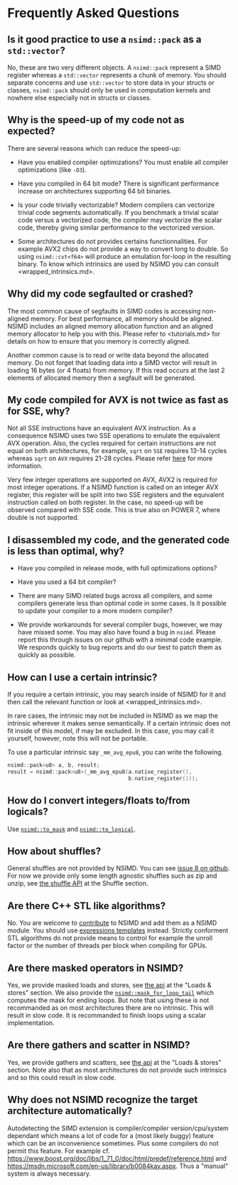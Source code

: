 <!--

Copyright (c) 2020 Agenium Scale

Permission is hereby granted, free of charge, to any person obtaining a copy
of this software and associated documentation files (the "Software"), to deal
in the Software without restriction, including without limitation the rights
to use, copy, modify, merge, publish, distribute, sublicense, and/or sell
copies of the Software, and to permit persons to whom the Software is
furnished to do so, subject to the following conditions:

The above copyright notice and this permission notice shall be included in all
copies or substantial portions of the Software.

THE SOFTWARE IS PROVIDED "AS IS", WITHOUT WARRANTY OF ANY KIND, EXPRESS OR
IMPLIED, INCLUDING BUT NOT LIMITED TO THE WARRANTIES OF MERCHANTABILITY,
FITNESS FOR A PARTICULAR PURPOSE AND NONINFRINGEMENT. IN NO EVENT SHALL THE
AUTHORS OR COPYRIGHT HOLDERS BE LIABLE FOR ANY CLAIM, DAMAGES OR OTHER
LIABILITY, WHETHER IN AN ACTION OF CONTRACT, TORT OR OTHERWISE, ARISING FROM,
OUT OF OR IN CONNECTION WITH THE SOFTWARE OR THE USE OR OTHER DEALINGS IN THE
SOFTWARE.

-->

# Frequently Asked Questions

## Is it good practice to use a `nsimd::pack` as a `std::vector`?

No, these are two very different objects. A `nsimd::pack` represent a SIMD
register whereas a `std::vector` represents a chunk of memory. You should
separate concerns and use `std::vector` to store data in your structs or
classes, `nsimd::pack` should only be used in computation kernels and nowhere
else especially not in structs or classes.

## Why is the speed-up of my code not as expected?

There are several reasons which can reduce the speed-up:

- Have you enabled compiler optimizations? You must enable all compiler
  optimizations (like `-O3`).

- Have you compiled in 64 bit mode? There is significant performance increase
  on architectures supporting 64 bit binaries.

- Is your code trivially vectorizable? Modern compilers can vectorize trivial
  code segments automatically. If you benchmark a trivial scalar code versus a
  vectorized code, the compiler may vectorize the scalar code, thereby giving
  similar performance to the vectorized version.

- Some architectures do not provides certains functionnalities. For example
  AVX2 chips do not provide a way to convert long to double. So using
  `nsimd::cvt<f64>` will produce an emulation for-loop in the resulting
  binary. To know which intrinsics are used by NSIMD you can consult
  <wrapped_intrinsics.md>.

## Why did my code segfaulted or crashed?

The most common cause of segfaults in SIMD codes is accessing non-aligned
memory. For best performance, all memory should be aligned. NSIMD includes an
aligned memory allocation function and an aligned memory allocator to help you
with this. Please refer to <tutorials.md> for details on how to
ensure that you memory is correctly aligned.

Another common cause is to read or write data beyond the allocated memory.
Do not forget that loading data into a SIMD vector will result in loading
16 bytes (or 4 floats) from memory. If this read occurs at the last 2 elements
of allocated memory then a segfault will be generated.

## My code compiled for AVX is not twice as fast as for SSE, why?

Not all SSE instructions have an equivalent AVX instruction. As a consequence
NSIMD uses two SSE operations to emulate the equivalent AVX operation.  Also,
the cycles required for certain instructions are not equal on both
architectures, for example, `sqrt` on `SSE` requires 13-14 cycles whereas
`sqrt` on `AVX` requires 21-28 cycles. Please refer
[here](https://www.agner.org/optimize/instruction_tables.pdf) for more
information.

Very few integer operations are supported on AVX, AVX2 is required for most
integer operations. If a NSIMD function is called on an integer AVX register,
this register will be split into two SSE registers and the equivalent
instruction called on both register. In the case, no speed-up will be observed
compared with SSE code. This is true also on POWER 7, where double is not
supported.

## I disassembled my code, and the generated code is less than optimal, why?

- Have you compiled in release mode, with full optimizations options?

- Have you used a 64 bit compiler?

- There are many SIMD related bugs across all compilers, and some compilers
  generate less than optimal code in some cases. Is it possible to update your
  compiler to a more modern compiler?

- We provide workarounds for several compiler bugs, however, we may have
  missed some. You may also have found a bug in `nsimd`. Please report this
  through issues on our github with a minimal code example. We responds quickly
  to bug reports and do our best to patch them as quickly as possible.

## How can I use a certain intrinsic?

If you require a certain intrinsic, you may search inside of NSIMD for it and
then call the relevant function or look at <wrapped_intrinsics.md>.

In rare cases, the intrinsic may not be included in NSIMD as we map the
intrinsic wherever it makes sense semantically. If a certain intrinsic does not
fit inside of this model, if may be excluded. In this case, you may call it
yourself, however, note this will not be portable. 

To use a particular intrinsic say `_mm_avg_epu8`, you can write the following.

```c++
nsimd::pack<u8> a, b, result;
result = nsimd::pack<u8>(_mm_avg_epu8(a.native_register(),
                                      b.native_register()));
```

## How do I convert integers/floats to/from logicals?

Use [`nsimd::to_mask`](api_to-mask.md) and
[`nsimd::to_logical`](api_to-logical.md).

## How about shuffles?

General shuffles are not provided by NSIMD. You can see
[issue 8 on github](https://github.com/agenium-scale/nsimd/issues/8). For now
we provide only some length agnostic shuffles such as zip and unzip, see
[the shuffle API](api.md) at the Shuffle section.

## Are there C++ STL like algorithms?

No. You are welcome to [contribute](contribute.md) to NSIMD and add them as
a NSIMD module. You should use
[expressions templates](module_tet1d_overview.md) instead. Strictly conforment
STL algorithms do not provide means to control for example the unroll factor
or the number of threads per block when compiling for GPUs.

## Are there masked operators in NSIMD?

Yes, we provide masked loads and stores, see [the api](api.md) at the
"Loads & stores" section. We also provide the
[`nsimd::mask_for_loop_tail`](api_mask-for-loop-tail.md) which computes the
mask for ending loops. But note that using these is not recommanded as on
most architectures there are no intrinsic. This will result in slow code. It
is recommanded to finish loops using a scalar implementation.

## Are there gathers and scatter in NSIMD?

Yes, we provide gathers and scatters, see [the api](api.md) at the
"Loads & stores" section. Note also that as most architectures do not provide
such intrinsics and so this could result in slow code.

## Why does not NSIMD recognize the target architecture automatically?

Autodetecting the SIMD extension is compiler/compiler version/cpu/system
dependant which means a lot of code for a (most likely buggy) feature which can
be an inconvenience sometimes. Plus some compilers do not permit this feature.
For example cf.
<https://www.boost.org/doc/libs/1_71_0/doc/html/predef/reference.html> and
<https://msdn.microsoft.com/en-us/library/b0084kay.aspx>. Thus a "manual"
system is always necessary.
